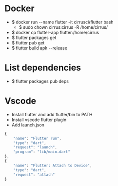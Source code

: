 Docker
=====
* $ docker run --name flutter -it cirrusci/flutter bash
    * $ sudo chown cirrus:cirrus -R /home/cirrus/
* $ docker cp flutter-app flutter:/home/cirrus
* $ flutter packages get
* $ flutter pub get
* $ flutter build apk --release

List dependencies
=====
* $ flutter packages pub deps

Vscode
=====
* Install flutter and add flutter/bin to PATH
* Install vscode flutter plugin
* Add launch.json
```js
{
    "name": "Flutter run",
    "type": "dart",
    "request": "launch",
    "program": "lib/main.dart"
},
{
    "name": "Flutter: Attach to Device",
    "type": "dart",
    "request": "attach"
}
```
